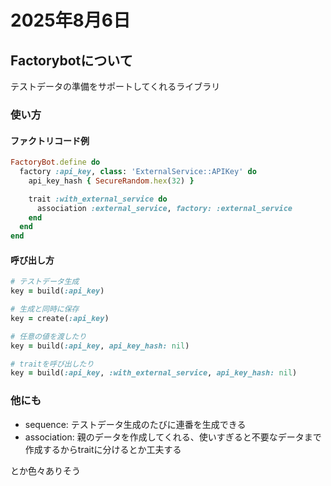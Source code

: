 # 2025年8月6日

## Factorybotについて
テストデータの準備をサポートしてくれるライブラリ

### 使い方
#### ファクトリコード例
```rb
FactoryBot.define do
  factory :api_key, class: 'ExternalService::APIKey' do
    api_key_hash { SecureRandom.hex(32) }

    trait :with_external_service do
      association :external_service, factory: :external_service
    end
  end
end
```
#### 呼び出し方
```rb
# テストデータ生成
key = build(:api_key)

# 生成と同時に保存
key = create(:api_key)

# 任意の値を渡したり
key = build(:api_key, api_key_hash: nil)

# traitを呼び出したり
key = build(:api_key, :with_external_service, api_key_hash: nil) 
```

### 他にも
- sequence: テストデータ生成のたびに連番を生成できる
- association: 親のデータを作成してくれる、使いすぎると不要なデータまで作成するからtraitに分けるとか工夫する

とか色々ありそう
